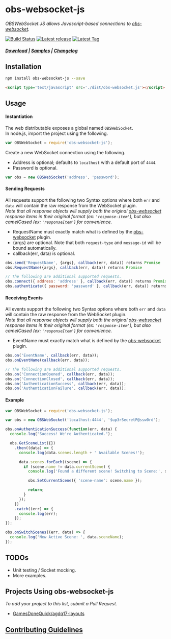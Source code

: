 # obs-websocket-js

*OBSWebSocket.JS allows Javascript-based connections to [obs-websocket][link-obswebsocket].*

[![Build Status][badge-build-status]][link-Travis-CI] [![Latest release][badge-release]][link-releases] [![Latest Tag][badge-tag]][link-tags]

##### [Download][link-download] | [Samples][link-samples] | [Changelog][link-changelog]

## Installation
```sh
npm install obs-websocket-js --save
```
```html
<script type='text/javascript' src='./dist/obs-websocket.js'></script>
```

## Usage
#### Instantiation
The web distributable exposes a global named `OBSWebSocket`.  
In node.js, import the project using the following.  

```js
var OBSWebSocket = require('obs-websocket-js');
```

Create a new WebSocket connection using the following.
- Address is optional; defaults to `localhost` with a default port of `4444`.  
- Password is optional.  

```js
var obs = new OBSWebSocket('address', 'password');
```

#### Sending Requests
All requests support the following two Syntax options where both `err` and `data` will contain the raw response from the WebSocket plugin.  
_Note that all response objects will supply both the original [obs-websocket][link-obswebsocket] response items in their original format (ex: `'response-item'`), but also camelCased (ex: `'responseItem'`) for convenience._  
- RequestName must exactly match what is defined by the [obs-websocket][link-obswebsocket] plugin.  
- {args} are optional. Note that both `request-type` and `message-id` will be bound automatically.  
- callback(err, data) is optional.  

```js
obs.send('RequestName', {args}, callback(err, data)) returns Promise
obs.RequestName({args}, callback(err, data)) returns Promise

// The following are additional supported requests.
obs.connect({ address: 'address' }, callback(err, data)) returns Promise
obs.authenticate({ password: 'password' }, callback(err, data)) returns Promise
```

#### Receiving Events
All events support the following two Syntax options where both `err` and `data` will contain the raw response from the WebSocket plugin.  
_Note that all response objects will supply both the original [obs-websocket][link-obswebsocket] response items in their original format (ex: `'response-item'`), but also camelCased (ex: `'responseItem'`) for convenience._  
- EventName must exactly match what is defined by the [obs-websocket][link-obswebsocket] plugin.

```js
obs.on('EventName', callback(err, data));
obs.onEventName(callback(err, data));

// The following are additional supported requests.
obs.on('ConnectionOpened', callback(err, data));
obs.on('ConnectionClosed', callback(err, data));
obs.on('AuthenticationSuccess', callback(err, data));
obs.on('AuthenticationFailure', callback(err, data));
```

#### Example
```js
var OBSWebSocket = require('obs-websocket-js');

var obs = new OBSWebSocket('localhost:4444', '$up3rSecretP@ssw0rd');

obs.onAuthenticationSuccess(function(err, data) {
  console.log("Success! We're Authenticated.");

  obs.GetSceneList({})
    .then((data) => {
      console.log(data.scenes.length + ' Available Scenes!');

      data.scenes.forEach((scene) => {
        if (scene.name != data.currentScene) {
          console.log('Found a different scene! Switching to Scene:', scene.name);

          obs.SetCurrentScene({ 'scene-name': scene.name });

          return;
        }
      });
    })
    .catch((err) => {
      console.log(err);
    });
});

obs.onSwitchScenes((err, data) => {
  console.log('New Active Scene: ', data.sceneName);
});
```

## TODOs
- Unit testing / Socket mocking.
- More examples.

## Projects Using **obs-websocket-js**
_To add your project to this list, submit a Pull Request._
- [GamesDoneQuick/agdq17-layouts](https://github.com/GamesDoneQuick/agdq17-layouts)

## [Contributing Guidelines][link-contributing]



  [link-obswebsocket]: https://github.com/Palakis/obs-websocket "OBS WebSocket Plugin"
  [link-Travis-CI]: https://travis-ci.org/haganbmj/obs-websocket-js "Travis CI"
  [badge-build-status]: https://img.shields.io/travis/haganbmj/obs-websocket-js/master.svg?style=flat "Travis Status"
  [badge-tag]: https://img.shields.io/github/tag/haganbmj/obs-websocket-js.svg?style=flat "Latest Tag"
  [badge-release]: https://img.shields.io/github/release/haganbmj/obs-websocket-js.svg?style=flat "Latest Release"

  [link-releases]:  https://github.com/haganbmj/obs-websocket-js/releases "obs-websocket-js Releases"
  [link-tags]: https://github.com/haganbmj/obs-websocket-js/tags "obs-websocket-js Tags"
  [link-download]: https://github.com/haganbmj/obs-websocket-js/blob/gh-pages/dist/obs-websocket.js "Download"
  [link-documentation]: https://github.com/haganbmj/obs-websocket-js/blob/gh-pages/DOCUMENTATION.md "Documentation"
  [link-samples]: https://github.com/haganbmj/obs-websocket-js/tree/master/samples "Samples"
  [link-changelog]: https://github.com/haganbmj/obs-websocket-js/blob/gh-pages/CHANGELOG.md "Changelog"
  [link-contributing]: .github/CONTRIBUTING.md "Contributing"
